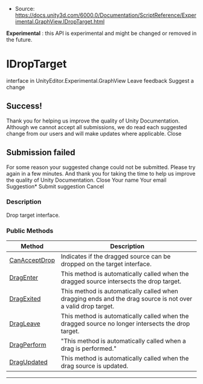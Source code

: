 * Source: https://docs.unity3d.com/6000.0/Documentation/ScriptReference/Experimental.GraphView.IDropTarget.html

**Experimental** : this API is experimental and might be changed or removed in the future.
# IDropTarget
interface in UnityEditor.Experimental.GraphView
Leave feedback
Suggest a change
## Success!
Thank you for helping us improve the quality of Unity Documentation. Although we cannot accept all submissions, we do read each suggested change from our users and will make updates where applicable.
Close
## Submission failed
For some reason your suggested change could not be submitted. Please <a>try again</a> in a few minutes. And thank you for taking the time to help us improve the quality of Unity Documentation.
Close
Your name Your email Suggestion* Submit suggestion
Cancel
### Description
Drop target interface.
### Public Methods
Method | Description  
---|---  
[CanAcceptDrop](https://docs.unity3d.com/6000.0/Documentation/ScriptReference/Experimental.GraphView.IDropTarget.CanAcceptDrop.html) | Indicates if the dragged source can be dropped on the target interface.  
[DragEnter](https://docs.unity3d.com/6000.0/Documentation/ScriptReference/Experimental.GraphView.IDropTarget.DragEnter.html) | This method is automatically called when the dragged source intersects the drop target.  
[DragExited](https://docs.unity3d.com/6000.0/Documentation/ScriptReference/Experimental.GraphView.IDropTarget.DragExited.html) | This method is automatically called when dragging ends and the drag source is not over a valid drop target.  
[DragLeave](https://docs.unity3d.com/6000.0/Documentation/ScriptReference/Experimental.GraphView.IDropTarget.DragLeave.html) | This method is automatically called when the dragged source no longer intersects the drop target.  
[DragPerform](https://docs.unity3d.com/6000.0/Documentation/ScriptReference/Experimental.GraphView.IDropTarget.DragPerform.html) | "This method is automatically called when a drag is performed."  
[DragUpdated](https://docs.unity3d.com/6000.0/Documentation/ScriptReference/Experimental.GraphView.IDropTarget.DragUpdated.html) | This method is automatically called when the drag source is updated.  
* * *
